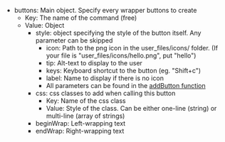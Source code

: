 * buttons: Main object. Specify every wrapper buttons to create
  + Key: The name of the command (free)
  + Value: Object
    - style: object specifying the style of the button itself. Any parameter can be skipped
      * icon: Path to the png icon in the user_files/icons/ folder. (If your file is "user_files/icons/hello.png", put "hello")
      * tip: Alt-text to display to the user
      * keys: Keyboard shortcut to the button (eg. "Shift+c")
      * label: Name to display if there is no icon
      * All parameters can be found in the [addButton function](https://github.com/ankitects/anki/blob/master/qt/aqt/editor.py#L211)
    - css: css classes to add when calling this button
      * Key: Name of the css class
      * Value: Style of the class. Can be either one-line (string) or multi-line (array of strings)
    - beginWrap: Left-wrapping text
    - endWrap: Right-wrapping text

